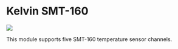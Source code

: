 <h1>Kelvin SMT-160</h1>

<img src="http://grodansparadis.com/images/vscp_logo.jpg" />

This module supports five SMT-160 temperature sensor channels.
